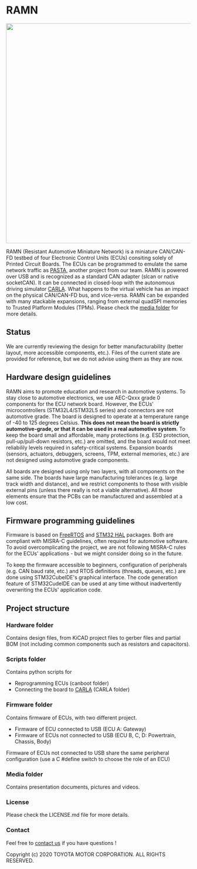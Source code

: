 # RAMN

<img src="https://github.com/ToyotaInfoTech/RAMN/blob/main/media/pictures/ramn_simple_setup.jpg?raw=true" width="600">

RAMN (Resistant Automotive Miniature Network) is a miniature CAN/CAN-FD testbed of four Electronic Control Units (ECUs) consiting solely of Printed Circuit Boards. The ECUs can be programmed to emulate the same network traffic as [PASTA](https://github.com/pasta-auto/PASTA1.0), another project from our team. RAMN is powered over USB and is recognized as a standard CAN adapter (slcan or native socketCAN). It can be connected in closed-loop with the autonomous driving simulator [CARLA](https://github.com/carla-simulator/carla). What happens to the virtual vehicle has an impact on the physical CAN/CAN-FD bus, and vice-versa. RAMN can be expanded with many stackable expansions, ranging from external quadSPI memories to Trusted Platform Modules (TPMs). Please check the [media folder](https://github.com/ToyotaInfoTech/RAMN/tree/main/media) for more details.

## Status
We are currently reviewing the design for better manufacturability (better layout, more accessible components, etc.). Files of the current state are provided for reference, but we do not advise using them as they are now.

## Hardware design guidelines
RAMN aims to promote education and research in automotive systems. To stay close to automotive electronics, we use AEC-Qxxx grade 0 components for the ECU network board. However, the ECUs' microcontrollers (STM32L4/STM32L5 series) and connectors are not automotive grade. The board is designed to operate at a temperature range of -40 to 125 degrees Celsius. **This does not mean the board is strictly automotive-grade, or that it can be used in a real automotive system**. To keep the board small and affordable, many protections (e.g. ESD protection, pull-up/pull-down resistors, etc.) are omitted, and the board would not meet reliabilily levels required in safety-critical systems. Expansion boards (sensors, actuators, debuggers, screens, TPM, external memories, etc.) are not designed using automotive grade components. 

All boards are designed using only two layers, with all components on the same side. The boards have large manufacturing tolerances (e.g. large track width and distance), and we restrict components to those with visible external pins (unless there really is not a viable alternative). All those elements ensure that the PCBs can be manufactured and assembled at a low cost.

## Firmware programming guidelines
Firmware is based on [FreeRTOS](https://www.freertos.org/) and [STM32 HAL](https://github.com/STMicroelectronics/STM32CubeL4) packages. Both are compliant with MISRA-C guidelines, often required for automotive software. To avoid overcomplicating the project, we are not following MISRA-C rules for the ECUs' applications - but we might consider doing so in the future.  

To keep the firmware accessible to beginners, configuration of peripherals (e.g. CAN baud rate, etc.) and RTOS definitions (threads, queues, etc.) are done using STM32CubeIDE's graphical interface. The code generation feature of STM32CudeIDE can be used at any time without inadvertently overwriting the ECUs' application code.

## Project structure
### Hardware folder
Contains design files, from KiCAD project files to gerber files and partial BOM (not including common components such as resistors and capacitors).

### Scripts folder
Contains python scripts for 
- Reprogramming ECUs (canboot folder)
- Connecting the board to [CARLA](https://github.com/carla-simulator/carla) (CARLA folder)

### Firmware folder
Contains firmware of ECUs, with two different project. 
- Firmware of ECU connected to USB (ECU A: Gateway)
- Firmware of ECUs not connected to USB (ECU B, C, D: Powertrain, Chassis, Body)

Firmware of ECUs not connected to USB share the same peripheral configuration (use a C \#define switch to choose the role of an ECU)

### Media folder
Contains presentation documents, pictures and videos.

### License
Please check the LICENSE.md file for more details. 

### Contact
Feel free to [contact us](https://twitter.com/ramn_auto) if you have questions !

Copyright (c) 2020 TOYOTA MOTOR CORPORATION. ALL RIGHTS RESERVED.
